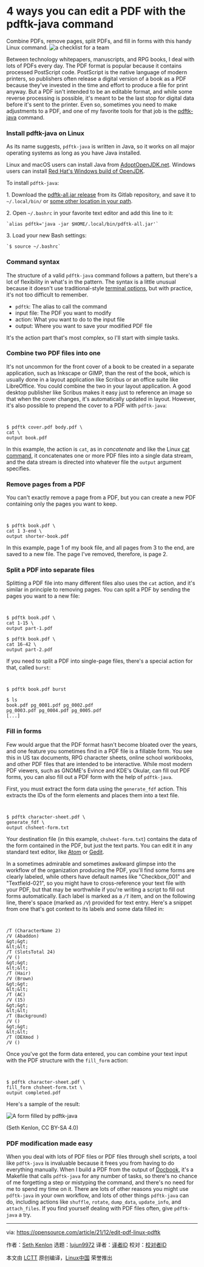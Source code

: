 [#]: subject: "4 ways you can edit a PDF with the pdftk-java command"
[#]: via: "https://opensource.com/article/21/12/edit-pdf-linux-pdftk"
[#]: author: "Seth Kenlon https://opensource.com/users/seth"
[#]: collector: "lujun9972"
[#]: translator: " "
[#]: reviewer: " "
[#]: publisher: " "
[#]: url: " "

4 ways you can edit a PDF with the pdftk-java command
======
Combine PDFs, remove pages, split PDFs, and fill in forms with this
handy Linux command.
![a checklist for a team][1]

Between technology whitepapers, manuscripts, and RPG books, I deal with lots of PDFs every day. The PDF format is popular because it contains processed PostScript code. PostScript is the native language of modern printers, so publishers often release a digital version of a book as a PDF because they've invested in the time and effort to produce a file for print anyway. But a PDF isn't intended to be an editable format, and while some reverse processing is possible, it's meant to be the last stop for digital data before it's sent to the printer. Even so, sometimes you need to make adjustments to a PDF, and one of my favorite tools for that job is the [pdftk-java][2] command.

### Install pdftk-java on Linux

As its name suggests, `pdftk-java` is written in Java, so it works on all major operating systems as long as you have Java installed.

Linux and macOS users can install Java from [AdoptOpenJDK.net][3]. Windows users can install [Red Hat's Windows build of OpenJDK][4].

To install `pdftk-java`:

1\. Download the [pdftk-all.jar release][5] from its Gitlab repository, and save it to `~/.local/bin/` or [some other location in your path][6].

2\. Open `~/.bashrc` in your favorite text editor and add this line to it:


```
`alias pdftk='java -jar $HOME/.local/bin/pdftk-all.jar'`
```

3\. Load your new Bash settings:


```
`$ source ~/.bashrc`
```

### Command syntax

The structure of a valid `pdftk-java` command follows a pattern, but there's a lot of flexibility in what's in the pattern. The syntax is a little unusual because it doesn't use traditional-style [terminal options][7], but with practice, it's not too difficult to remember.

  * `pdftk`: The alias to call the command
  * input file: The PDF you want to modify
  * action: What you want to do to the input file
  * output: Where you want to save your modified PDF file



It's the action part that's most complex, so I'll start with simple tasks.

### Combine two PDF files into one

It's not uncommon for the front cover of a book to be created in a separate application, such as Inkscape or GIMP, than the rest of the book, which is usually done in a layout application like Scribus or an office suite like LibreOffice. You could combine the two in your layout application. A good desktop publisher like Scribus makes it easy just to reference an image so that when the cover changes, it's automatically updated in layout. However, it's also possible to prepend the cover to a PDF with `pdftk-java`:


```


$ pdftk cover.pdf body.pdf \
cat \
output book.pdf

```

In this example, the action is `cat`, as in _concatenate_ and like the Linux [cat command][8], it concatenates one or more PDF files into a single data stream, and the data stream is directed into whatever file the `output` argument specifies.

### Remove pages from a PDF

You can't exactly remove a page from a PDF, but you can create a new PDF containing only the pages you want to keep.


```


$ pdftk book.pdf \
cat 1 3-end \
output shorter-book.pdf

```

In this example, page 1 of my book file, and all pages from 3 to the end, are saved to a new file. The page I've removed, therefore, is page 2.

### Split a PDF into separate files

Splitting a PDF file into many different files also uses the `cat` action, and it's similar in principle to removing pages. You can split a PDF by sending the pages you want to a new file:


```


$ pdftk book.pdf \
cat 1-15 \
output part-1.pdf

$ pdftk book.pdf \
cat 16-42 \
output part-2.pdf

```

If you need to split a PDF into single-page files, there's a special action for that, called `burst`:


```


$ pdftk book.pdf burst

$ ls
book.pdf pg_0001.pdf pg_0002.pdf
pg_0003.pdf pg_0004.pdf pg_0005.pdf
[...]

```

### Fill in forms

Few would argue that the PDF format hasn't become bloated over the years, and one feature you sometimes find in a PDF file is a fillable form. You see this in US tax documents, RPG character sheets, online school workbooks, and other PDF files that are intended to be interactive. While most modern PDF viewers, such as GNOME's Evince and KDE's Okular, can fill out PDF forms, you can also fill out a PDF form with the help of `pdftk-java`.

First, you must extract the form data using the `generate_fdf` action. This extracts the IDs of the form elements and places them into a text file.


```


$ pdftk character-sheet.pdf \
generate_fdf \
output chsheet-form.txt

```

Your destination file (in this example, `chsheet-form.txt`) contains the data of the form contained in the PDF, but just the text parts. You can edit it in any standard text editor, like [Atom][9] or [Gedit][10].

In a sometimes admirable and sometimes awkward glimpse into the workflow of the organization producing the PDF, you'll find some forms are clearly labeled, while others have default names like "Checkbox_001" and "Textfield-021", so you might have to cross-reference your text file with your PDF, but that may be worthwhile if you're writing a script to fill out forms automatically. Each label is marked as a `/T` item, and on the following line, there's space (marked as `/V`) provided for text entry. Here's a snippet from one that's got context to its labels and some data filled in:


```


/T (CharacterName 2)
/V (Abaddon)
&gt;&gt;
&lt;&lt;
/T (SlotsTotal 24)
/V ()
&gt;&gt;
&lt;&lt;
/T (Hair)
/V (Brown)
&gt;&gt;
&lt;&lt;
/T (AC)
/V (15)
&gt;&gt;
&lt;&lt;
/T (Background)
/V ()
&gt;&gt;
&lt;&lt;
/T (DEXmod )
/V ()

```

Once you've got the form data entered, you can combine your text input with the PDF structure with the `fill_form` action:


```


$ pdftk character-sheet.pdf \
fill_form chsheet-form.txt \
output completed.pdf

```

Here's a sample of the result:

![A form filled by pdftk-java][11]

(Seth Kenlon, CC BY-SA 4.0)

### PDF modification made easy

When you deal with lots of PDF files or PDF files through shell scripts, a tool like `pdftk-java` is invaluable because it frees you from having to do everything manually. When I build a PDF from the output of [Docbook][12], it's a Makefile that calls `pdftk-java` for any number of tasks, so there's no chance of me forgetting a step or mistyping the command, and there's no need for me to spend my time on it. There are lots of other reasons you might use `pdftk-java` in your own workflow, and lots of other things `pdftk-java` can do, including actions like `shuffle`, `rotate`, `dump_data`, `update_info`, and `attach_files`. If you find yourself dealing with PDF files often, give `pdftk-java` a try.

--------------------------------------------------------------------------------

via: https://opensource.com/article/21/12/edit-pdf-linux-pdftk

作者：[Seth Kenlon][a]
选题：[lujun9972][b]
译者：[译者ID](https://github.com/译者ID)
校对：[校对者ID](https://github.com/校对者ID)

本文由 [LCTT](https://github.com/LCTT/TranslateProject) 原创编译，[Linux中国](https://linux.cn/) 荣誉推出

[a]: https://opensource.com/users/seth
[b]: https://github.com/lujun9972
[1]: https://opensource.com/sites/default/files/styles/image-full-size/public/lead-images/checklist_hands_team_collaboration.png?itok=u82QepPk (a checklist for a team)
[2]: https://gitlab.com/pdftk-java/pdftk
[3]: https://adoptopenjdk.net/releases.html
[4]: https://developers.redhat.com/products/openjdk/download
[5]: https://gitlab.com/pdftk-java/pdftk/-/jobs/1527259628/artifacts/raw/build/libs/pdftk-all.jar
[6]: https://opensource.com/article/17/6/set-path-linux
[7]: https://opensource.com/article/21/8/linux-terminal
[8]: https://opensource.com/article/19/2/getting-started-cat-command
[9]: https://opensource.com/article/20/12/atom
[10]: https://opensource.com/article/20/12/gedit
[11]: https://opensource.com/sites/default/files/pdftk-form-fill.jpg (A form filled by pdftk-java)
[12]: https://opensource.com/article/17/9/docbook
